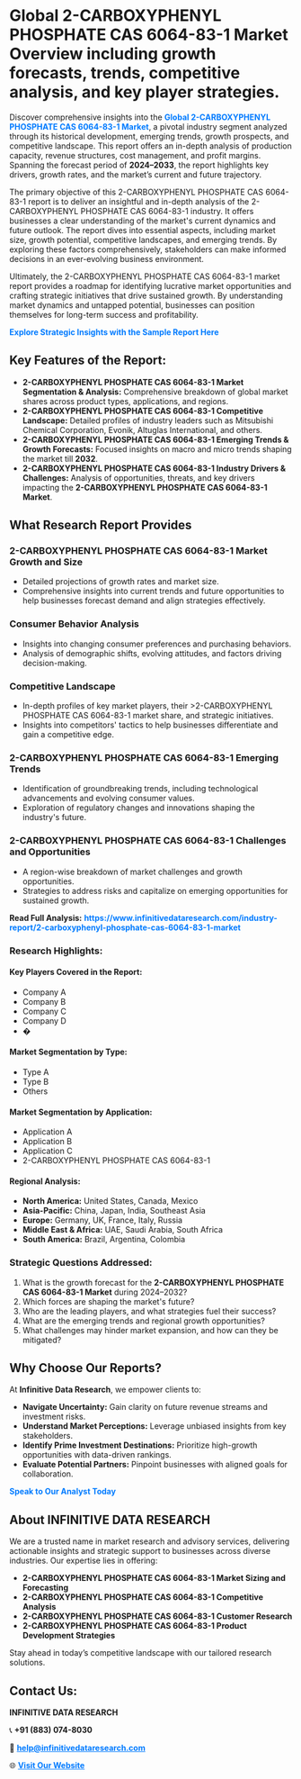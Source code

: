 <h1>Global 2-CARBOXYPHENYL PHOSPHATE CAS 6064-83-1 Market Overview including growth forecasts, trends, competitive analysis, and key player strategies.</h1>
<p>
Discover comprehensive insights into the 
<a href="https://www.infinitivedataresearch.com/industry-report/2-carboxyphenyl-phosphate-cas-6064-83-1-market" rel="dofollow" style="color: #007BFF; text-decoration: none;"><strong>Global 2-CARBOXYPHENYL PHOSPHATE CAS 6064-83-1 Market</strong></a>, a pivotal industry segment analyzed through its historical development, emerging trends, growth prospects, and competitive landscape. This report offers an in-depth analysis of production capacity, revenue structures, cost management, and profit margins. Spanning the forecast period of <strong>2024–2033</strong>, the report highlights key drivers, growth rates, and the market’s current and future trajectory.
</p>
<p>
The primary objective of this 2-CARBOXYPHENYL PHOSPHATE CAS 6064-83-1 report is to deliver an insightful and in-depth analysis of the 2-CARBOXYPHENYL PHOSPHATE CAS 6064-83-1 industry. It offers businesses a clear understanding of the market's current dynamics and future outlook. The report dives into essential aspects, including market size, growth potential, competitive landscapes, and emerging trends. By exploring these factors comprehensively, stakeholders can make informed decisions in an ever-evolving business environment.
</p>
<p>
Ultimately, the 2-CARBOXYPHENYL PHOSPHATE CAS 6064-83-1 market report provides a roadmap for identifying lucrative market opportunities and crafting strategic initiatives that drive sustained growth. By understanding market dynamics and untapped potential, businesses can position themselves for long-term success and profitability.
</p>
<p>
<a href="https://www.infinitivedataresearch.com/request-sample/reportId=102943" style="color: #007BFF; text-decoration: none;"><strong>Explore Strategic Insights with the Sample Report Here</strong></a>
</p>

<h2>Key Features of the Report:</h2>
<ul>
<li><strong>2-CARBOXYPHENYL PHOSPHATE CAS 6064-83-1 Market Segmentation & Analysis:</strong> Comprehensive breakdown of global market shares across product types, applications, and regions.</li>
<li><strong>2-CARBOXYPHENYL PHOSPHATE CAS 6064-83-1 Competitive Landscape:</strong> Detailed profiles of industry leaders such as Mitsubishi Chemical Corporation, Evonik, Altuglas International, and others.</li>
<li><strong>2-CARBOXYPHENYL PHOSPHATE CAS 6064-83-1 Emerging Trends & Growth Forecasts:</strong> Focused insights on macro and micro trends shaping the market till <strong>2032</strong>.</li>
<li><strong>2-CARBOXYPHENYL PHOSPHATE CAS 6064-83-1 Industry Drivers & Challenges:</strong> Analysis of opportunities, threats, and key drivers impacting the <strong>2-CARBOXYPHENYL PHOSPHATE CAS 6064-83-1 Market</strong>.</li>
</ul>

<h2>What Research Report Provides</h2>
<h3>2-CARBOXYPHENYL PHOSPHATE CAS 6064-83-1 Market Growth and Size</h3>
<ul>
<li>Detailed projections of growth rates and market size.</li>
<li>Comprehensive insights into current trends and future opportunities to help businesses forecast demand and align strategies effectively.</li>
</ul>

<h3>Consumer Behavior Analysis</h3>
<ul>
<li>Insights into changing consumer preferences and purchasing behaviors.</li>
<li>Analysis of demographic shifts, evolving attitudes, and factors driving decision-making.</li>
</ul>

<h3>Competitive Landscape</h3>
<ul>
<li>In-depth profiles of key market players, their >2-CARBOXYPHENYL PHOSPHATE CAS 6064-83-1 market share, and strategic initiatives.</li>
<li>Insights into competitors' tactics to help businesses differentiate and gain a competitive edge.</li>
</ul>

<h3>2-CARBOXYPHENYL PHOSPHATE CAS 6064-83-1 Emerging Trends</h3>
<ul>
<li>Identification of groundbreaking trends, including technological advancements and evolving consumer values.</li>
<li>Exploration of regulatory changes and innovations shaping the industry's future.</li>
</ul>

<h3>2-CARBOXYPHENYL PHOSPHATE CAS 6064-83-1 Challenges and Opportunities</h3>
<ul>
<li>A region-wise breakdown of market challenges and growth opportunities.</li>
<li>Strategies to address risks and capitalize on emerging opportunities for sustained growth.</li>
</ul>
<p><strong>Read Full Analysis:</strong> <a href="https://www.infinitivedataresearch.com/industry-report/2-carboxyphenyl-phosphate-cas-6064-83-1-market" rel="dofollow" style="color: #007BFF; text-decoration: none;"><strong>https://www.infinitivedataresearch.com/industry-report/2-carboxyphenyl-phosphate-cas-6064-83-1-market</strong></a></p>
<h3>Research Highlights:</h3>
<h4>Key Players Covered in the Report:</h4>
<ul><li>Company A</li><li>Company B</li><li>Company C</li><li>Company D</li><li>�</li></ul>
<h4>Market Segmentation by Type:</h4>
<ul><li>Type A</li><li>Type B</li><li>Others</li></ul>
<h4>Market Segmentation by Application:</h4>
<ul><li>Application A</li><li>Application B</li><li>Application C</li><li>2-CARBOXYPHENYL PHOSPHATE CAS 6064-83-1</li></ul>

<h4>Regional Analysis:</h4>
<ul>
<li><strong>North America:</strong> United States, Canada, Mexico</li>
<li><strong>Asia-Pacific:</strong> China, Japan, India, Southeast Asia</li>
<li><strong>Europe:</strong> Germany, UK, France, Italy, Russia</li>
<li><strong>Middle East & Africa:</strong> UAE, Saudi Arabia, South Africa</li>
<li><strong>South America:</strong> Brazil, Argentina, Colombia</li>
</ul>

<h3>Strategic Questions Addressed:</h3>
<ol>
<li>What is the growth forecast for the <strong>2-CARBOXYPHENYL PHOSPHATE CAS 6064-83-1 Market</strong> during 2024–2032?</li>
<li>Which forces are shaping the market's future?</li>
<li>Who are the leading players, and what strategies fuel their success?</li>
<li>What are the emerging trends and regional growth opportunities?</li>
<li>What challenges may hinder market expansion, and how can they be mitigated?</li>
</ol>

<h2>Why Choose Our Reports?</h2>
<p>At <strong>Infinitive Data Research</strong>, we empower clients to:</p>
<ul>
<li><strong>Navigate Uncertainty:</strong> Gain clarity on future revenue streams and investment risks.</li>
<li><strong>Understand Market Perceptions:</strong> Leverage unbiased insights from key stakeholders.</li>
<li><strong>Identify Prime Investment Destinations:</strong> Prioritize high-growth opportunities with data-driven rankings.</li>
<li><strong>Evaluate Potential Partners:</strong> Pinpoint businesses with aligned goals for collaboration.</li>
</ul>
<p><a href="https://www.infinitivedataresearch.com/industry-report/2-carboxyphenyl-phosphate-cas-6064-83-1-market" rel="dofollow" style="color: #007BFF; text-decoration: none;"><strong>Speak to Our Analyst Today</strong></a></p>

<h2>About INFINITIVE DATA RESEARCH</h2>
<p>We are a trusted name in market research and advisory services, delivering actionable insights and strategic support to businesses across diverse industries. Our expertise lies in offering:</p>
<ul>
<li><strong>2-CARBOXYPHENYL PHOSPHATE CAS 6064-83-1 Market Sizing and Forecasting</strong></li>
<li><strong>2-CARBOXYPHENYL PHOSPHATE CAS 6064-83-1 Competitive Analysis</strong></li>
<li><strong>2-CARBOXYPHENYL PHOSPHATE CAS 6064-83-1 Customer Research</strong></li>
<li><strong>2-CARBOXYPHENYL PHOSPHATE CAS 6064-83-1 Product Development Strategies</strong></li>
</ul>
<p>Stay ahead in today’s competitive landscape with our tailored research solutions.</p>

<h2>Contact Us:</h2>
<p><strong>INFINITIVE DATA RESEARCH</strong></p>
<p>📞 <strong>+91 (883) 074-8030</strong></p>
<p>📧 <strong><a href="mailto:help@infinitivedataresearch.com" style="color: #007BFF;">help@infinitivedataresearch.com</a></strong></p>
<p>🌐 <strong><a href="https://www.infinitivedataresearch.com" rel="dofollow" style="color: #007BFF;">Visit Our Website</a></strong></p>